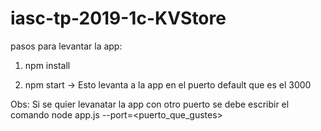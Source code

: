 # iasc-tp-2019-1c-KVStore
pasos para levantar la app:

1) npm install

2) npm start -> Esto levanta a la app en el puerto default que es el 3000

Obs: Si se quier levanatar la app con otro puerto se debe escribir el comando node app.js --port=<puerto_que_gustes>

